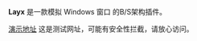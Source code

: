 **Layx** 是一款模拟 Windows 窗口 的B/S架构插件。

[演示地址](http://baisoft.gotoip11.com/layx/) 这是测试网址，可能有安全性拦截，请放心访问。
